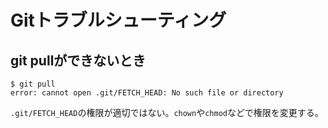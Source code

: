 # Gitトラブルシューティング

## git pullができないとき

```
$ git pull
error: cannot open .git/FETCH_HEAD: No such file or directory
```

`.git/FETCH_HEAD`の権限が適切ではない。`chown`や`chmod`などで権限を変更する。
